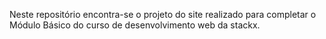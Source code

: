 Neste repositório encontra-se o projeto do site realizado para completar o Módulo Básico do curso de desenvolvimento web da stackx.
